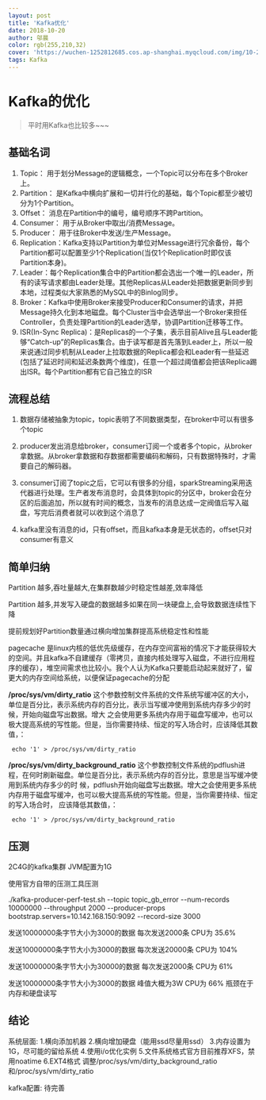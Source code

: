```yaml
---
layout: post
title: 'Kafka优化'
date: 2018-10-20
author: 邬晨
color: rgb(255,210,32)
cover: 'https://wuchen-1252812685.cos.ap-shanghai.myqcloud.com/img/10-20-Prometheus-rules/ChiribiqueteNP_ZH-CN10719426351_1920x1080.jpg'
tags: Kafka
---
```


# Kafka的优化

> 平时用Kafka也比较多~~~

## 基础名词

1. Topic：          用于划分Message的逻辑概念，一个Topic可以分布在多个Broker上。
 2. Partition：   是Kafka中横向扩展和一切并行化的基础，每个Topic都至少被切分为1个Partition。
 3. Offset：        消息在Partition中的编号，编号顺序不跨Partition。
 4. Consumer： 用于从Broker中取出/消费Message。
 5. Producer：    用于往Broker中发送/生产Message。
 6. Replication：Kafka支持以Partition为单位对Message进行冗余备份，每个Partition都可以配置至少1个Replication(当仅1个Replication时即仅该Partition本身)。
 7. Leader：每个Replication集合中的Partition都会选出一个唯一的Leader，所有的读写请求都由Leader处理。其他Replicas从Leader处把数据更新同步到本地，过程类似大家熟悉的MySQL中的Binlog同步。
 8. Broker：Kafka中使用Broker来接受Producer和Consumer的请求，并把Message持久化到本地磁盘。每个Cluster当中会选举出一个Broker来担任Controller，负责处理Partition的Leader选举，协调Partition迁移等工作。
 9. ISR(In-Sync Replica)：是Replicas的一个子集，表示目前Alive且与Leader能够“Catch-up”的Replicas集合。由于读写都是首先落到Leader上，所以一般来说通过同步机制从Leader上拉取数据的Replica都会和Leader有一些延迟(包括了延迟时间和延迟条数两个维度)，任意一个超过阈值都会把该Replica踢出ISR。每个Partition都有它自己独立的ISR

## 流程总结

1. 数据存储被抽象为topic，topic表明了不同数据类型，在broker中可以有很多个topic

2. producer发出消息给broker，consumer订阅一个或者多个topic，从broker拿数据。从broker拿数据和存数据都需要编码和解码，只有数据特殊时，才需要自己的解码器。
3. consumer订阅了topic之后，它可以有很多的分组，sparkStreaming采用迭代器进行处理。生产者发布消息时，会具体到topic的分区中，broker会在分区的后面追加，所以就有时间的概念，当发布的消息达成一定阀值后写入磁盘，写完后消费者就可以收到这个消息了
4. kafka里没有消息的id，只有offset，而且kafka本身是无状态的，offset只对consumer有意义

## 简单归纳

Partition 越多,吞吐量越大,在集群数越少时稳定性越差,效率降低

Partition 越多,并发写入硬盘的数据越多如果在同一块硬盘上,会导致数据连续性下降

提前规划好Partition数量通过横向增加集群提高系统稳定性和性能

pagecache 是linux内核的低优先级缓存，在内存空间富裕的情况下才能获得较大的空间。并且kafka不自建缓存（零拷贝，直接内核处理写入磁盘，不进行应用程序的缓存），堆空间需求也比较小。我个人认为Kafka只要能启动起来就好了，留更大的内存空间给系统，以便保证pagecache的分配



**/proc/sys/vm/dirty_ratio** 
 这个参数控制文件系统的文件系统写缓冲区的大小，单位是百分比，表示系统内存的百分比，表示当写缓冲使用到系统内存多少的时候，开始向磁盘写出数据。增大 之会使用更多系统内存用于磁盘写缓冲，也可以极大提高系统的写性能。但是，当你需要持续、恒定的写入场合时，应该降低其数值，：

```shell
 echo '1' > /proc/sys/vm/dirty_ratio
```



**/proc/sys/vm/dirty_background_ratio**
 这个参数控制文件系统的pdflush进程，在何时刷新磁盘。单位是百分比，表示系统内存的百分比，意思是当写缓冲使用到系统内存多少的时 候，pdflush开始向磁盘写出数据。增大之会使用更多系统内存用于磁盘写缓冲，也可以极大提高系统的写性能。但是，当你需要持续、恒定的写入场合时， 应该降低其数值，：

```shell
 echo '1' > /proc/sys/vm/dirty_background_ratio
```

## 压测

2C4G的kafka集群  JVM配置为1G

使用官方自带的压测工具压测

./kafka-producer-perf-test.sh --topic topic_gb_error --num-records 10000000 --throughput 2000 --producer-props bootstrap.servers=10.142.168.150:9092 --record-size 3000

发送10000000条字节大小为3000的数据  每次发送2000条   CPU为 35.6%

发送10000000条字节大小为3000的数据  每次发送20000条   CPU为 104%

发送10000000条字节大小为30000的数据  每次发送2000条   CPU为 61%

发送10000000条字节大小为3000的数据  峰值大概为3W   CPU为 66%  瓶颈在于内存和硬盘读写

## 结论

系统层面:
 1.横向添加机器
 2.横向增加硬盘（能用ssd尽量用ssd）
 3.内存设置为1G，尽可能的留给系统
 4.使用i/o优化实例
 5.文件系统格式官方目前推荐XFS，禁用noatime
 6.EXT4格式 调整/proc/sys/vm/dirty_background_ratio和/proc/sys/vm/dirty_ratio

kafka配置:
 待完善